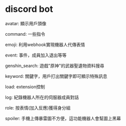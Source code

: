 # discord bot

avatar: 顯示用戶頭像

command: 一些指令

emoji: 利用webhook實現機器人代傳表情

event: 事件，成員加入退出等等

genshin_search: 遊戲"原神"的武器聖遺物資料搜尋

keyword: 關鍵字，用戶打出關鍵字即可顯示特殊訊息

load: extension控制

log: 紀錄機器人所在的伺服器成員對話

role: 按表情(加入反應)獲得身分組

spoiler: 手機上傳暴雷圖不方便，這功能機器人會幫圖上黑幕